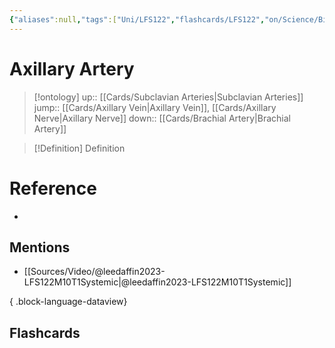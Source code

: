 ```yaml
---
{"aliases":null,"tags":["Uni/LFS122","flashcards/LFS122","on/Science/Biology/Anatomy"],"dg-publish":true,"permalink":"/cards/axillary-artery/","dgPassFrontmatter":true}
---
```


# Axillary Artery

> [!ontology]
> up:: [[Cards/Subclavian Arteries\|Subclavian Arteries]]
> jump:: [[Cards/Axillary Vein\|Axillary Vein]], [[Cards/Axillary Nerve\|Axillary Nerve]]
> down:: [[Cards/Brachial Artery\|Brachial Artery]]

> [!Definition] Definition
> 

# Reference
- 

## Mentions
- [[Sources/Video/@leedaffin2023-LFS122M10T1Systemic\|@leedaffin2023-LFS122M10T1Systemic]]

{ .block-language-dataview}

## Flashcards
